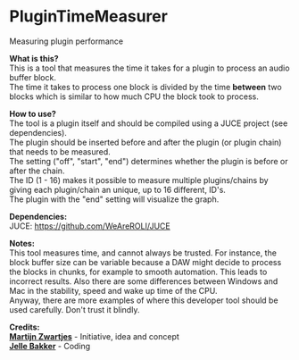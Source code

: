 # PluginTimeMeasurer
Measuring plugin performance

**What is this?**  
This is a tool that measures the time it takes for a plugin to process an audio buffer block.  
The time it takes to process one block is divided by the time **between** two blocks which is similar to how much CPU the block took to process.

**How to use?**  
The tool is a plugin itself and should be compiled using a JUCE project (see dependencies).  
The plugin should be inserted before and after the plugin (or plugin chain) that needs to be measured.  
The setting ("off", "start", "end") determines whether the plugin is before or after the chain.  
The ID (1 - 16) makes it possible to measure multiple plugins/chains by giving each plugin/chain an unique, up to 16 different, ID's.  
The plugin with the "end" setting will visualize the graph.  

**Dependencies:**  
JUCE: https://github.com/WeAreROLI/JUCE

**Notes:**  
This tool measures time, and cannot always be trusted.
For instance, the block buffer size can be variable because a DAW might decide to process the blocks in chunks, for example to smooth automation. This leads to incorrect results.
Also there are some differences between Windows and Mac in the stability, speed and wake up time of the CPU.  
Anyway, there are more examples of where this developer tool should be used carefully. Don't trust it blindly.  

**Credits:**  
[**Martijn Zwartjes**](https://www.112db.com/) - Initiative, idea and concept    
[**Jelle Bakker**](https://www.jb-audio.com/) - Coding    
